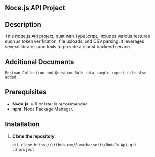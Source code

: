## Node.js API Project

## Description

This Node.js API project, built with TypeScript, includes various features such as token verification, file uploads, and CSV parsing. It leverages several libraries and tools to provide a robust backend service.

## Additional Documents 
    Postman Collection and Questiom Bulk data sample import file also added . 
## Prerequisites

- **Node.js**: v18 or later is recommended.
- **npm**: Node Package Manager.

## Installation

1. **Clone the repository**:
   ```bash
   git clone https://github.com/Sumanbassetti/NodeJs-Api.git
   cd project

